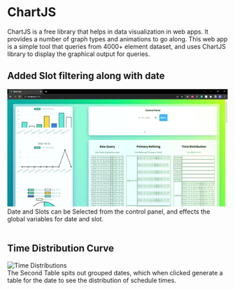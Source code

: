 # ChartJS
ChartJS is a free library that helps in data visualization in web apps. It provides a number of graph types and animations to go along. This web app is a simple tool that queries from 4000+ element dataset, and uses ChartJS library to display the graphical output for queries.

## Added Slot filtering along with date
![Slot Demo](src/Assets/Images/slotDemo.gif)
<br/> Date and Slots can be Selected from the control panel, and effects the global variables for date and slot.
<br/><br/>
## Time Distribution Curve
![Time Distributions](src/Assets/Images/TimeDistro.gif)
<br/> The Second Table spits out grouped dates, which when clicked generate a table for the date to see the distribution of schedule times.
